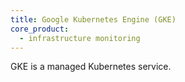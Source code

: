 ```yaml
---
title: Google Kubernetes Engine (GKE)
core_product:
  - infrastructure monitoring
---
```

GKE is a managed Kubernetes service.